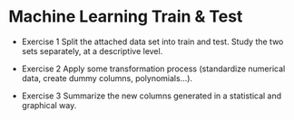 # Machine Learning Train & Test 


- Exercise 1
Split the attached data set into train and test. Study the two sets separately, at a descriptive level.




- Exercise 2
Apply some transformation process (standardize numerical data, create dummy columns, polynomials...).



- Exercise 3
Summarize the new columns generated in a statistical and graphical way.
